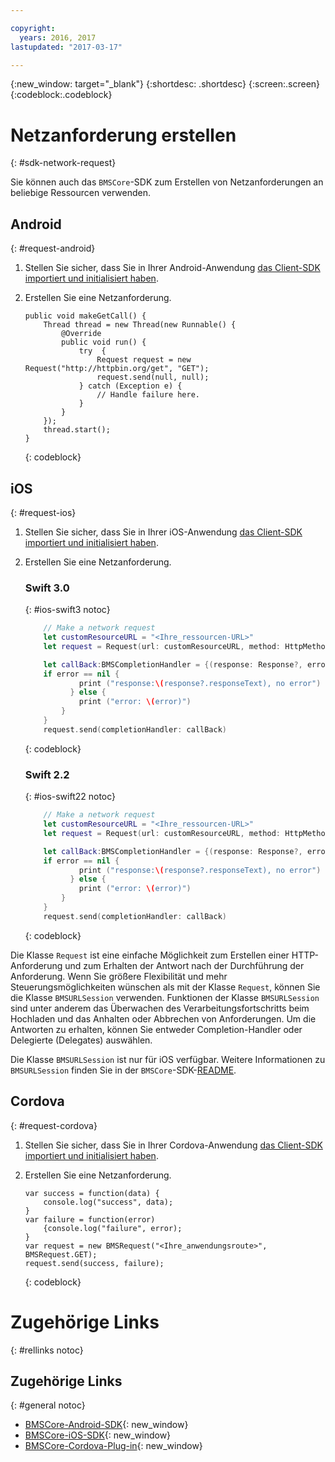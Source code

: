 ```yaml
---

copyright:
  years: 2016, 2017
lastupdated: "2017-03-17"

---
```

{:new_window: target="_blank"}
{:shortdesc: .shortdesc}
{:screen:.screen}
{:codeblock:.codeblock}

# Netzanforderung erstellen
{: #sdk-network-request}

Sie können auch das `BMSCore`-SDK zum Erstellen von Netzanforderungen an beliebige Ressourcen verwenden.

## Android
{: #request-android}

1. Stellen Sie sicher, dass Sie in Ihrer Android-Anwendung [das Client-SDK importiert und initialisiert haben](/docs/mobile/sdk_BMSClient.html#init-BMSClient-android). 
	
2. Erstellen Sie eine Netzanforderung.

	```
	public void makeGetCall() {
		Thread thread = new Thread(new Runnable() {
			@Override
			public void run() {
				try  {
					Request request = new Request("http://httpbin.org/get", "GET");
					request.send(null, null);
				} catch (Exception e) {
					// Handle failure here.
				}
			}
		});
		thread.start();
	}
	```
	{: codeblock}

## iOS
{: #request-ios}

1. Stellen Sie sicher, dass Sie in Ihrer iOS-Anwendung [das Client-SDK importiert und initialisiert haben](/docs/mobile/sdk_BMSClient.html#init-BMSClient-ios).

2. Erstellen Sie eine Netzanforderung.

	### Swift 3.0
	{: #ios-swift3 notoc}
	
	```Swift
	 	// Make a network request
		let customResourceURL = "<Ihre_ressourcen-URL>"
		let request = Request(url: customResourceURL, method: HttpMethod.GET)
	
		let callBack:BMSCompletionHandler = {(response: Response?, error: Error?) in
	   	if error == nil {
	       	    print ("response:\(response?.responseText), no error")
	    	  } else {
	       	    print ("error: \(error)")
	    	}
		}
		request.send(completionHandler: callBack)
	```
	{: codeblock}
 
	### Swift 2.2
	{: #ios-swift22 notoc}
	
	```Swift
	 	// Make a network request
		let customResourceURL = "<Ihre_ressourcen-URL>"
		let request = Request(url: customResourceURL, method: HttpMethod.GET)
	
		let callBack:BMSCompletionHandler = {(response: Response?, error: NSError?) in
	   	if error == nil {
	       	    print ("response:\(response?.responseText), no error")
	    	  } else {
	       	    print ("error: \(error)")
	    	}
		}
		request.send(completionHandler: callBack)
	```
	{: codeblock}

Die Klasse `Request` ist eine einfache Möglichkeit zum Erstellen einer HTTP-Anforderung und zum Erhalten der Antwort nach der Durchführung der Anforderung. Wenn Sie größere Flexibilität und mehr Steuerungsmöglichkeiten wünschen als mit der Klasse `Request`, können Sie die Klasse `BMSURLSession` verwenden. Funktionen der Klasse `BMSURLSession` sind unter anderem das Überwachen des Verarbeitungsfortschritts beim Hochladen und das Anhalten oder Abbrechen von Anforderungen. Um die Antworten zu erhalten, können Sie entweder Completion-Handler oder Delegierte (Delegates) auswählen.

Die Klasse `BMSURLSession` ist nur für iOS verfügbar. Weitere Informationen zu `BMSURLSession` finden Sie in der `BMSCore`-SDK-[README](https://github.com/ibm-bluemix-mobile-services/bms-clientsdk-swift-core).


## Cordova
{: #request-cordova}

1. Stellen Sie sicher, dass Sie in Ihrer Cordova-Anwendung [das Client-SDK importiert und initialisiert haben](/docs/mobile/sdk_BMSClient.html#init-BMSClient-cordova).

2. Erstellen Sie eine Netzanforderung.

	```
	var success = function(data) {
		console.log("success", data);
	}
	var failure = function(error)
		{console.log("failure", error);
	}
	var request = new BMSRequest("<Ihre_anwendungsroute>", BMSRequest.GET);
	request.send(success, failure);
	```
	{: codeblock}


# Zugehörige Links
{: #rellinks notoc}

## Zugehörige Links
{: #general notoc}

* [BMSCore-Android-SDK](https://github.com/ibm-bluemix-mobile-services/bms-clientsdk-android-core){: new_window}
* [BMSCore-iOS-SDK](https://github.com/ibm-bluemix-mobile-services/bms-clientsdk-swift-core){: new_window}
* [BMSCore-Cordova-Plug-in](https://github.com/ibm-bluemix-mobile-services/bms-clientsdk-cordova-plugin-core){: new_window}
